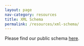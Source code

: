```yaml
---
layout: page
nav-category: resources
title: XML Schema
permalink: /resources/xml-schema/
---
```


Please find our public schema <a href="https://github.com/EARTHTIME/Schema" target="_blank">here</a>.

